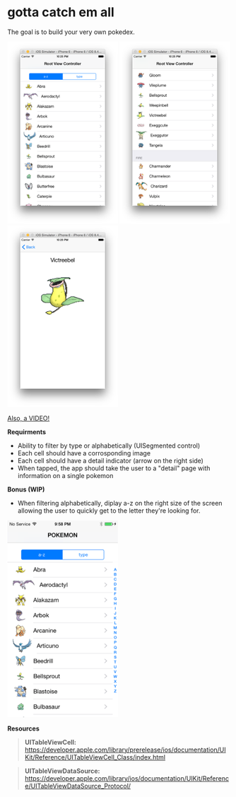 # gotta catch em all

The goal is to build your very own pokedex. 

<img src="https://github.com/accesscode-2-2/unit-1-hw-week-1/blob/master/images/Screenshot%202015-07-26%2022.25.26.png?raw=true" width="250" />
<img src="https://github.com/accesscode-2-2/unit-1-hw-week-1/blob/master/images/Screenshot%202015-07-26%2022.25.38.png" width="250" />
<img src="https://github.com/accesscode-2-2/unit-1-hw-week-1/blob/master/images/Screenshot%202015-07-26%2022.25.43.png" width="250" />

[Also, a VIDEO!](https://www.dropbox.com/s/grd614b37kbp9or/pokemon.mov?dl=0)

**Requirments**

* Ability to filter by type or alphabetically (UISegmented control)
* Each cell should have a corrosponding image
* Each cell should have a detail indicator (arrow on the right side)
* When tapped, the app should take the user to a "detail" page with information on a single pokemon

**Bonus (WIP)**

* When filtering alphabetically, diplay a-z on the right size of the screen allowing the user to quickly get to the letter they're looking for.  

<img src="https://github.com/accesscode-2-2/unit-1-hw-week-1/blob/master/images/IMG_0004.PNG?raw=true" width="250" />

**Resources**

> **UITableViewCell:**  
https://developer.apple.com/library/prerelease/ios/documentation/UIKit/Reference/UITableViewCell_Class/index.html  

> **UITableViewDataSource:**  
https://developer.apple.com/library/ios/documentation/UIKit/Reference/UITableViewDataSource_Protocol/
